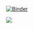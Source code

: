 

[![Binder](https://mybinder.org/badge_logo.svg)](https://mybinder.org/v2/gh/tiszalab/Binder1/HEAD?urlpath=%2Fdoc%2Ftree%2Fbaby_code.R)


![](https://img.shields.io/badge/Tisza_Lab-black?color=%23abedf6&link=https%3A%2F%2Favatars.githubusercontent.com%2Fu%2F180460755%3Fs%3D200%26v%3D4])